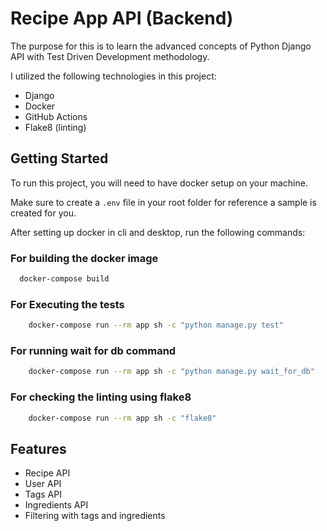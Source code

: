 # Recipe App API (Backend)

The purpose for this is to learn the advanced concepts of Python Django API with Test Driven Development methodology.

I utilized the following technologies in this project:
- Django
- Docker
- GitHub Actions
- Flake8 (linting)


## Getting Started

To run this project, you will need to have docker setup on your machine.

Make sure to create a `.env` file in your root folder for reference a sample is created for you.

After setting up docker in cli and desktop, run the following commands:

### For building the docker image
```bash
  docker-compose build
```
### For Executing the tests
```bash
    docker-compose run --rm app sh -c "python manage.py test"
```
### For running wait for db command
```bash
    docker-compose run --rm app sh -c "python manage.py wait_for_db"
```
### For checking the linting using flake8
```bash
    docker-compose run --rm app sh -c "flake8"
```
## Features

- Recipe API
- User API
- Tags API
- Ingredients API
- Filtering with tags and ingredients

